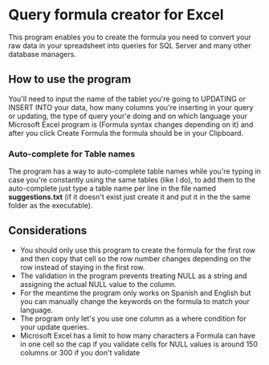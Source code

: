 # Query formula creator for Excel

This program enables you to create the formula you need to convert your raw data in your spreadsheet into queries for SQL Server and many other database managers.

## How to use the program

You'll need to input the name of the tablet you're going to UPDATING or INSERT INTO your data, how many columns you're inserting in your query or updating, the type of query your'e doing and on which language your Microsoft Excel program is (Formula syntax changes depending on it) and after you click Create Formula the formula should be in your Clipboard.

### Auto-complete for Table names
The program has a way to auto-complete table names while you're typing in case you're constantly using the same tables (like I do), to add them to the auto-complete just type a table name per line in the file named **suggestions.txt** (if it doesn't exist just create it and put it in the the same folder as the executable).

## Considerations
- You should only use this program to create the formula for the first row and then copy that cell so the row number changes depending on the row instead of staying in the first row.
- The validation in the program prevents treating NULL as a string and assigning the actual NULL value to the column.
- For the meantime the program only works on Spanish and English but you can manually change the keywords on the formula to match your language.
- The program only let's you use one column as a where condition for your update queries.
- Microsoft Excel has a limit to how many characters a Formula can have in one cell so the cap if you validate cells for NULL values is around 150 columns or 300 if you don't validate
